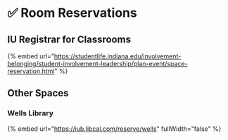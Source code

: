 # ✅ Room Reservations

## IU Registrar for Classrooms

{% embed url="https://studentlife.indiana.edu/involvement-belonging/student-involvement-leadership/plan-event/space-reservation.html" %}

## Other Spaces

### Wells Library

{% embed url="https://iub.libcal.com/reserve/wells" fullWidth="false" %}
